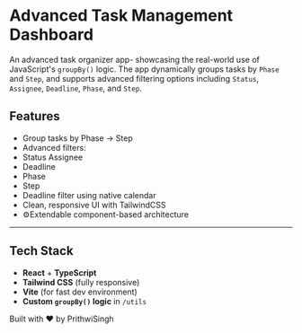 # Advanced Task Management Dashboard

An advanced task organizer app- showcasing the real-world use of JavaScript's `groupBy()` logic. The app dynamically groups tasks by `Phase` and `Step`, and supports advanced filtering options including `Status`, `Assignee`, `Deadline`, `Phase`, and `Step`.

## Features

- Group tasks by Phase → Step
-  Advanced filters:
  -  Status
    Assignee
  - Deadline
  -  Phase
  - Step
- Deadline filter using native calendar
- Clean, responsive UI with TailwindCSS
- ⚙Extendable component-based architecture

---

## Tech Stack

- **React** + **TypeScript**
- **Tailwind CSS** (fully responsive)
- **Vite** (for fast dev environment)
- **Custom `groupBy()` logic** in `/utils`


Built with ❤️ by PrithwiSingh
